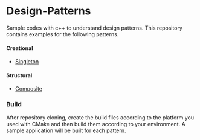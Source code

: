 # Design-Patterns
Sample codes with c++ to understand design patterns. 
This repository contains examples for the following patterns.

#### Creational
- [Singleton](src/singleton/README.md)

#### Structural
- [Composite](src/composite/README.md)

### Build
After repository cloning, create the build files according to the platform you used with CMake and then build them according to your environment. A sample application will be built for each pattern.